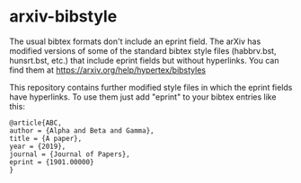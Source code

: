 # arxiv-bibstyle
The usual bibtex formats don't include an eprint field.
The arXiv has modified versions of some of the standard bibtex style files (habbrv.bst, hunsrt.bst, etc.) that include eprint fields but without hyperlinks.  You can find them at
https://arxiv.org/help/hypertex/bibstyles

This repository contains further modified style files in which the eprint fields have hyperlinks.  To use them just add "eprint" to your bibtex entries like this:
```
@article{ABC,
author = {Alpha and Beta and Gamma},
title = {A paper},
year = {2019},
journal = {Journal of Papers},
eprint = {1901.00000}
}
```
